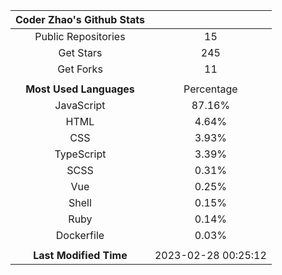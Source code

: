 | **Coder Zhao's Github Stats** | |
|:-:|:-:|
| Public Repositories | 15 |
| Get Stars | 245 |
| Get Forks | 11 |
| | |
| **Most Used Languages** | Percentage |
| JavaScript | 87.16% |
| HTML | 4.64% |
| CSS | 3.93% |
| TypeScript | 3.39% |
| SCSS | 0.31% |
| Vue | 0.25% |
| Shell | 0.15% |
| Ruby | 0.14% |
| Dockerfile | 0.03% |
| | |
| **Last Modified Time** | 2023-02-28 00:25:12 |